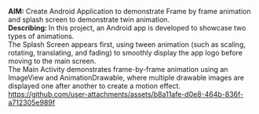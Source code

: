 <b>AIM:</b> Create Android Application to demonstrate Frame by frame animation and splash screen to demonstrate twin animation.<br>
<b>Describing:  </b>In this project, an Android app is developed to showcase two types of animations.<br>
The Splash Screen appears first, using tween animation (such as scaling, rotating, translating, and fading) to smoothly display the app logo before moving to the main screen.<br>
The Main Activity demonstrates frame-by-frame animation using an ImageView and AnimationDrawable, where multiple drawable images are displayed one after another to create a motion effect.<br>
https://github.com/user-attachments/assets/b8a11afe-d0e8-464b-836f-a712305e989f

